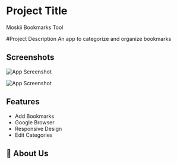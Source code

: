 
# Project Title
Moskii Bookmarks Tool

#Project Description
An app to categorize and organize bookmarks

## Screenshots

![App Screenshot](http://hanselreynoso.com/wp-content/uploads/2022/04/Screen-Shot-2022-04-29-at-11.44.30-PM.png)

![App Screenshot](http://hanselreynoso.com/wp-content/uploads/2022/04/Screen-Shot-2022-04-29-at-11.44.13-PM.png)

## Features

- Add Bookmarks
- Google Browser
- Responsive Design
- Edit Categories

## 🚀 About Us
